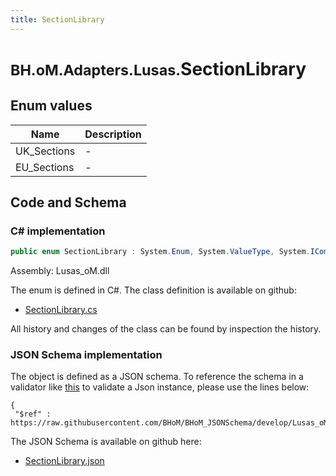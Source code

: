 ```yaml
---
title: SectionLibrary
---
```


# <small>BH.oM.Adapters.Lusas.</small>**SectionLibrary**



## Enum values

| Name            | Description                                                    |
|-----------------|----------------------------------------------------------------|
| UK_Sections |  -  |
| EU_Sections |  -  |


## Code and Schema

### C# implementation

``` C# title="C#"
public enum SectionLibrary : System.Enum, System.ValueType, System.IComparable, System.ISpanFormattable, System.IFormattable, System.IConvertible
```

Assembly: Lusas_oM.dll

The enum is defined in C#. The class definition is available on github:

- [SectionLibrary.cs](https://github.com/BHoM/Lusas_Toolkit/blob/develop/Lusas_oM/Enum\SectionLibrary.cs)

All history and changes of the class can be found by inspection the history.
### JSON Schema implementation

The object is defined as a JSON schema. To reference the schema in a validator like [this](https://www.jsonschemavalidator.net/) to validate a Json instance, please use the lines below:

``` { .json .copy .select } title="JSON Schema"
{
 "$ref" : https://raw.githubusercontent.com/BHoM/BHoM_JSONSchema/develop/Lusas_oM/SectionLibrary.json}
```

The JSON Schema is available on github here:

- [SectionLibrary.json](https://github.com/BHoM/BHoM_JSONSchema/blob/develop/Lusas_oM/SectionLibrary.json)
